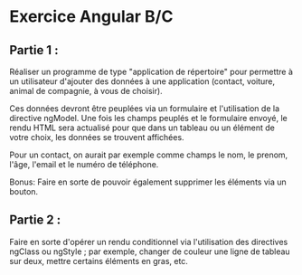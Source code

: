 # Exercice Angular B/C

## Partie 1 :

Réaliser un programme de type "application de répertoire" pour permettre à un utilisateur d'ajouter des données à une application (contact, voiture, animal de compagnie, à vous de choisir). 

Ces données devront être peuplées via un formulaire et l'utilisation de la directive ngModel. Une fois les champs peuplés et le formulaire envoyé, le rendu HTML sera actualisé pour que dans un tableau ou un élément de votre choix, les données se trouvent affichées. 

Pour un contact, on aurait par exemple comme champs le nom, le prenom, l'âge, l'email et le numéro de téléphone.

Bonus: Faire en sorte de pouvoir également supprimer les éléments via un bouton.

## Partie 2 :

Faire en sorte d'opérer un rendu conditionnel via l'utilisation des directives ngClass ou ngStyle ; par exemple, changer de couleur une ligne de tableau sur deux, mettre certains éléments en gras, etc.